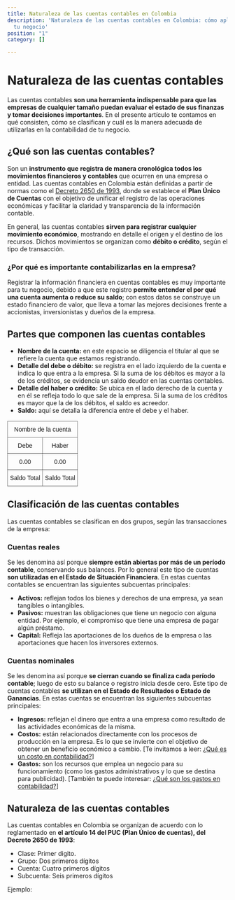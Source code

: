 ```yaml
---
title: Naturaleza de las cuentas contables en Colombia
description: 'Naturaleza de las cuentas contables en Colombia: cómo aplicarlas en
  tu negocio'
position: "1"
category: []

---
```

# Naturaleza de las cuentas contables

Las cuentas contables **son una herramienta indispensable para que las empresas de cualquier tamaño puedan evaluar el estado de sus finanzas** **y tomar decisiones importantes**. En el presente artículo te contamos en qué consisten, cómo se clasifican y cuál es la manera adecuada de utilizarlas en la contabilidad de tu negocio.

## ¿Qué son las cuentas contables?

Son un **instrumento que** **registra de manera cronológica todos los movimientos financieros y contables** que ocurren en una empresa o entidad. Las cuentas contables en Colombia están definidas a partir de normas como el [Decreto 2650 de 1993](https://incp.org.co/Site/productosyservicios/legislativa/2650.htm), donde se establece el **Plan Único de Cuentas** con el objetivo de unificar el registro de las operaciones económicas y facilitar la claridad y transparencia de la información contable.

En general, las cuentas contables **sirven para registrar cualquier movimiento económico**, mostrando en detalle el origen y el destino de los recursos. Dichos movimientos se organizan como **débito o crédito**, según el tipo de transacción.

### ¿Por qué es importante contabilizarlas en la empresa?

Registrar la información financiera en cuentas contables es muy importante para tu negocio, debido a que este registro **permite entender el por qué una cuenta aumenta o reduce su saldo**; con estos datos se construye un estado financiero de valor, que lleva a tomar las mejores decisiones frente a accionistas, inversionistas y dueños de la empresa.

## Partes que componen las cuentas contables

* **Nombre de la cuenta:** en este espacio se diligencia el titular al que se refiere la cuenta que estamos registrando.
* **Detalle del debe o débito:** se registra en el lado izquierdo de la cuenta e indica lo que entra a la empresa. Si la suma de los débitos es mayor a la de los créditos, se evidencia un saldo deudor en las cuentas contables.
* **Detalle del haber o crédito:** Se ubica en el lado derecho de la cuenta y en él se refleja todo lo que sale de la empresa. Si la suma de los créditos es mayor que la de los débitos, el saldo es acreedor.
* **Saldo:** aquí se detalla la diferencia entre el debe y el haber.

<style type="text/css">
.tg  {border-collapse:collapse;border-spacing:0;}
.tg td{border-color:black;border-style:solid;border-width:1px;font-family:Arial, sans-serif;font-size:14px;
overflow:hidden;padding:10px 5px;word-break:normal;}
.tg th{border-color:black;border-style:solid;border-width:1px;font-family:Arial, sans-serif;font-size:14px;
font-weight:normal;overflow:hidden;padding:10px 5px;word-break:normal;}
.tg .tg-c3ow{border-color:inherit;text-align:center;vertical-align:top}
</style>
<table class="tg">
<thead>
<tr>
<th class="tg-c3ow" colspan="2">Nombre de la cuenta</th>
</tr>
</thead>
<tbody>
<tr>
<td class="tg-c3ow">Debe</td>
<td class="tg-c3ow">Haber</td>
</tr>
<tr>
<td class="tg-c3ow">0.00</td>
<td class="tg-c3ow">0.00</td>
</tr>
<tr>
<td class="tg-c3ow">Saldo Total</td>
<td class="tg-c3ow">Saldo Total</td>
</tr>
</tbody>
</table>

## Clasificación de las cuentas contables

Las cuentas contables se clasifican en dos grupos, según las transacciones de la empresa:

### Cuentas reales

Se les denomina así porque **siempre están abiertas por más de un período contable**, conservando sus balances. Por lo general este tipo de cuentas **son utilizadas en el Estado de Situación Financiera**. En estas cuentas contables se encuentran las siguientes subcuentas principales:

* **Activos:** reflejan todos los bienes y derechos de una empresa, ya sean tangibles o intangibles.
* **Pasivos:** muestran las obligaciones que tiene un negocio con alguna entidad. Por ejemplo, el compromiso que tiene una empresa de pagar algún préstamo.
* **Capital:** Refleja las aportaciones de los dueños de la empresa o las aportaciones que hacen los inversores externos.

### Cuentas nominales

Se les denomina así porque **se cierran cuando se finaliza cada período contable**; luego de esto su balance o registro inicia desde cero. Este tipo de cuentas contables **se utilizan en el Estado de Resultados o Estado de Ganancias**. En estas cuentas se encuentran las siguientes subcuentas principales:

* **Ingresos:** reflejan el dinero que entra a una empresa como resultado de las actividades económicas de la misma.
* **Costos:** están relacionados directamente con los procesos de producción en la empresa. Es lo que se invierte con el objetivo de obtener un beneficio económico a cambio. \[Te invitamos a leer: [¿Qué es un costo en contabilidad?](https://www.siigo.com/blog/empresario/que-es-un-costo-en-contabilidad/)\]
* **Gastos:** son los recursos que emplea un negocio para su funcionamiento (como los gastos administrativos y lo que se destina para publicidad). \[También te puede interesar: [¿Qué son los gastos en contabilidad?](https://www.siigo.com/blog/que-son-los-gastos-en-contabilidad/)\]

## Naturaleza de las cuentas contables

Las cuentas contables en Colombia se organizan de acuerdo con lo reglamentado en **el artículo 14 del PUC (Plan Único de cuentas), del Decreto 2650 de 1993**:

* Clase: Primer digito.
* Grupo: Dos primeros dígitos
* Cuenta: Cuatro primeros dígitos
* Subcuenta: Seis primeros dígitos

Ejemplo: